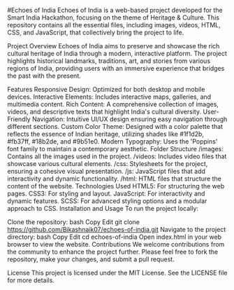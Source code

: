 #Echoes of India
Echoes of India is a web-based project developed for the Smart India Hackathon, focusing on the theme of Heritage & Culture. This repository contains all the essential files, including images, videos, HTML, CSS, and JavaScript, that collectively bring the project to life.

Project Overview
Echoes of India aims to preserve and showcase the rich cultural heritage of India through a modern, interactive platform. The project highlights historical landmarks, traditions, art, and stories from various regions of India, providing users with an immersive experience that bridges the past with the present.

Features
Responsive Design: Optimized for both desktop and mobile devices.
Interactive Elements: Includes interactive maps, galleries, and multimedia content.
Rich Content: A comprehensive collection of images, videos, and descriptive texts that highlight India's cultural diversity.
User-Friendly Navigation: Intuitive UI/UX design ensuring easy navigation through different sections.
Custom Color Theme: Designed with a color palette that reflects the essence of Indian heritage, utilizing shades like #1f1d2b, #fb37ff, #18b2de, and #9b51e0.
Modern Typography: Uses the 'Poppins' font family to maintain a contemporary aesthetic.
Folder Structure
/images: Contains all the images used in the project.
/videos: Includes video files that showcase various cultural elements.
/css: Stylesheets for the project, ensuring a cohesive visual presentation.
/js: JavaScript files that add interactivity and dynamic functionality.
/html: HTML files that structure the content of the website.
Technologies Used
HTML5: For structuring the web pages.
CSS3: For styling and layout.
JavaScript: For interactivity and dynamic features.
SCSS: For advanced styling options and a modular approach to CSS.
Installation and Usage
To run the project locally:

Clone the repository:
bash
Copy
Edit
git clone https://github.com/Bikashnaik07/echoes-of-india.git
Navigate to the project directory:
bash
Copy
Edit
cd echoes-of-india
Open index.html in your web browser to view the website.
Contributions
We welcome contributions from the community to enhance the project further. Please feel free to fork the repository, make your changes, and submit a pull request.

License
This project is licensed under the MIT License. See the LICENSE file for more details.
